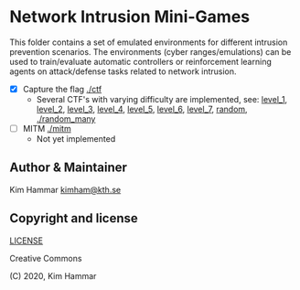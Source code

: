 # Network Intrusion Mini-Games

This folder contains a set of emulated environments for different intrusion prevention scenarios. The environments 
(cyber ranges/emulations) can be used to train/evaluate automatic controllers or reinforcement learning agents on
attack/defense tasks related to network intrusion. 


- [x] Capture the flag [./ctf](./ctf)
    - Several CTF's with varying difficulty are implemented, see: [level_1](./ctf/001/level_1), [level_2](./ctf/001/level_2), [level_3](./ctf/001/level_3), [level_4](./ctf/001/level_4), [level_5](./ctf/001/level_5), [level_6](./ctf/001/level_6), [level_7](./ctf/001/level_7), [random](./ctf/001/random), [./random_many](./ctf/001/random_many)
- [ ] MITM [./mitm](./mitm)
    - Not yet implemented                                                                         

## Author & Maintainer

Kim Hammar <kimham@kth.se>

## Copyright and license

[LICENSE](../../../LICENSE.md)

Creative Commons

(C) 2020, Kim Hammar